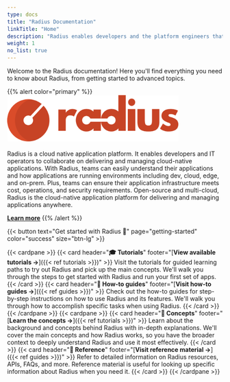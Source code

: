 ```yaml
---
type: docs
title: "Radius Documentation"
linkTitle: "Home"
description: "Radius enables developers and the platform engineers that support them to build cloud-native applications"
weight: 1
no_list: true
---
```


Welcome to the Radius documentation! Here you'll find everything you need to know about Radius, from getting started to advanced topics.

{{% alert color="primary" %}}
<img src="radius-logo.svg" alt="Radius logo" width="400px" /> <br /><br />
Radius is a cloud native application platform.  It enables developers and IT operators to collaborate on delivering and managing cloud-native applications. With Radius, teams can easily understand their applications and how applications are running environments including dev, cloud, edge, and on-prem. Plus, teams can ensure their application infrastructure meets cost, operations, and security requirements. Open-source and multi-cloud, Radius is the cloud-native application platform for delivering and managing applications anywhere.

[**Learn more**](https://radapp.io/)
{{% /alert %}}

{{< button text="Get started with Radius 🚀" page="getting-started" color="success" size="btn-lg" >}}

{{< cardpane >}}
  {{< card header="**🎓 Tutorials**" footer="[**View available tutorials →**]({{< ref tutorials >}})" >}}
  Visit the tutorials for guided learning paths to try out Radius and pick up the main concepts. We'll walk you through the steps to get started with Radius and run your first set of apps.
  {{< /card >}}
  {{< card header="**📘 How-to guides**" footer="[**Visit how-to guides →**]({{< ref guides >}})" >}}
  Check out the how-to guides for step-by-step instructions on how to use Radius and its features. We'll walk you through how to accomplish specific tasks when using Radius.
  {{< /card >}}
{{< /cardpane >}}
{{< cardpane >}}
  {{< card header="**💭 Concepts**" footer="[**Learn the concepts →**]({{< ref tutorials >}})" >}}
  Learn about the background and concepts behind Radius with in-depth explanations. We'll cover the main concepts and how Radius works, so you have the broader context to deeply understand Radius and use it most effectively.
  {{< /card >}}
  {{< card header="**🧾 Reference**" footer="[**Visit reference material →**]({{< ref guides >}})" >}}
  Refer to detailed information on Radius resources, APIs, FAQs, and more. Reference material is useful for looking up specific information about Radius when you need it.
  {{< /card >}}
{{< /cardpane >}}